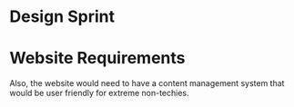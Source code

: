 # Design Sprint

# Website Requirements

Also, the website would need to have a content management system that would be user friendly for extreme non-techies.

